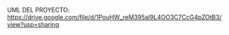 UML DEL PROYECTO: https://drive.google.com/file/d/1PouHW_reM395aI9L4OO3C7CcG4pZOtB3/view?usp=sharing
